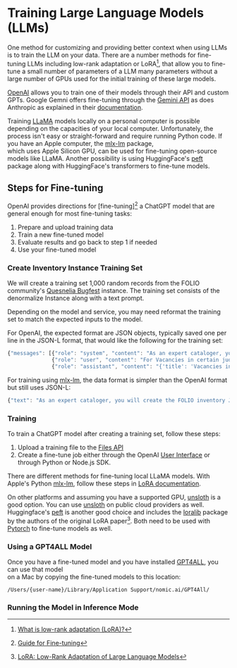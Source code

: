 # Training Large Language Models (LLMs)
One method for customizing and providing better context when using LLMs is to train the
LLM on your data. There are a number methods for fine-tuning LLMs including low-rank adaptation or LoRA[^LORA],
that allow you to fine-tune a small number of parameters of a LLM many parameters without a 
large number of GPUs used for the initial training of these large models. 
 

[OpenAI][OPENAI] allows you to train one of their models through their API
and custom GPTs. Google Gemni offers fine-tuning through the [Gemini API](https://ai.google.dev/gemini-api/docs/model-tuning)
as does Anthropic as explained in their [documentation](https://www.anthropic.com/news/fine-tune-claude-3-haiku).

Training [LLaMA][LLAMA] models locally on a personal computer is possible
depending on the capacities of your local computer. Unfortunately, the process isn't
easy or straight-forward and require running Python code. If you 
have an Apple computer, the [mlx-lm][MLX_LM] package,  
which uses Apple Silicon GPU, can be used for fine-tuning open-source models like LLaMA. Another
possibility is using HuggingFace's [peft][PEFT] package along 
with HuggingFace's transformers to fine-tune models.


## Steps for Fine-tuning 
OpenAI provides directions for [fine-tuning][^OPENAI_FINETUNE] a ChatGPT model that are 
general enough for most fine-tuning tasks:

1. Prepare and upload training data
1. Train a new fine-tuned model
1. Evaluate results and go back to step 1 if needed
1. Use your fine-tuned model


### Create Inventory Instance Training Set

We will create a training set 1,000 random records from the FOLIO community's [Quesnelia Bugfest](https://bugfest-quesnelia.int.aws.folio.org/) 
instance. The training set consists of the denormalize Instance along with a text prompt.

Depending on the model and service, you may need reformat the training set to match the expected inputs
to the model. 

For OpenAI, the expected format are JSON objects, typically saved one per line in the JSON-L
format, that would like the following for the training set:

```javascript
{"messages": [{"role": "system", "content": "As an expert cataloger, you will create the FOLIO inventory JSON record."}, 
              {"role": "user", "content": "For Vacancies in certain judgeships. Published in 1935 by [publisher not identified], Washington Subjects are Courts, Judges, United States--Officials and employees, Electronic books."},
              {"role": "assistant", "content": "{'title': 'Vacancies in certain judgeships.', 'contributors': [], 'subjects': [{'value': 'Courts'}, {'value': 'Judges'}, {'value': 'United States--Officials and employees'}, {'value': 'Electronic books'}], 'classifications': [], 'publication': [{'publisher': '[publisher not identified]', 'place': 'Washington', 'dateOfPublication': '1935', 'role': 'Publication'}], 'instanceTypeText': 'text', 'modeOfIssuanceText': 'single unit'}}"}]}
```

For training using [mlx-lm][MLX_LM], the data format is simpler than the OpenAI format but still uses JSON-L:

```javascript
{"text": "As an expert cataloger, you will create the FOLIO inventory JSON record. Q:For Statistical applications for chemistry, manufacturing and controls (CMC) in the pharmaceutical industry /Richard K. Burdick [and others]. Published in 2017 by Springer, Cham A:{'title': 'Statistical applications for chemistry, manufacturing and controls (CMC) in the pharmaceutical industry /Richard K. Burdick [and others].', 'contributors': [], 'publication': [{'publisher': 'Springer', 'place': 'Cham :', 'dateOfPublication': '2017', 'role': None}], 'instanceTypeText': 'text', 'modeOfIssuanceText': 'Monograph'}"}
```

### Training
To train a ChatGPT model after creating a training set, follow these steps:

1. Upload a training file to the [Files API](https://platform.openai.com/docs/api-reference/files/create)
1. Create a fine-tune job either through the OpenAI [User Interface](https://platform.openai.com/finetune) or through
   Python or Node.js SDK.

There are different methods for fine-tuning local LLaMA models. With Apple's Python [mlx-lm][MLX_LM], follow
these steps in [LoRA documentation](https://github.com/ml-explore/mlx-examples/blob/main/llms/mlx_lm/LORA.md).

On other platforms and assuming you have a supported GPU, [unsloth](https://unsloth.ai/) is a good option. 
You can use [unsloth](https://unsloth.ai/) on public cloud providers as well.  Huggingface's 
[peft][PEFT] is another good choice and includes the [loralib](https://github.com/microsoft/LoRA) package by 
the authors of the original LoRA paper[^LoRA_PAPER]. Both need to be used with [Pytorch](https://pytorch.org/) to 
fine-tune models as well. 

### Using a GPT4ALL Model 
Once you have a fine-tuned model and you have installed [GPT4ALL][GPT4ALL], you can use that model  
on a Mac by copying the fine-tuned models to this location:

 `/Users/{user-name}/Library/Application Support/nomic.ai/GPT4All/`


### Running the Model in Inference Mode

[^LORA]: [What is low-rank adaptation (LoRA)?](https://www.cloudflare.com/learning/ai/what-is-lora/)
[^OPENAI_FINETUNE]: [Guide for Fine-tuning](https://platform.openai.com/docs/guides/fine-tuning/)
[^LoRA_PAPER]: [LoRA: Low-Rank Adaptation of Large Language Models](https://arxiv.org/abs/2106.09685)

[GPT4ALL]: https://gpt4all.io/
[HUGFACE]: https://huggingface.co/
[LLAMA]: https://ai.meta.com/
[LLAMA.CCP]: https://github.com/ggerganov/llama.cpp
[MLX_LM]: https://github.com/ml-explore/mlx-examples
[OPENAI]: https://openai.com/
[PEFT]: https://github.com/huggingface/peft

[^DOCKER]: [LLaMA.cpp with Docker](https://github.com/ggerganov/llama.cpp/blob/master/docs/docker.md)

